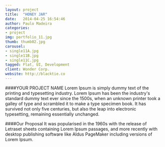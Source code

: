 ```yaml
---
layout: project
title:  "HONEY JAR"
date:   2014-04-25 16:54:46
author: Paulo Madeira
categories:
- project
img: portfolio_11.jpg
thumb: thumb02.jpg
carousel:
- single11A.jpg
- single11B.jpg
- single11C.jpg
tagged: Flat, UI, Development
client: Wonder Corp.
website: http://blacktie.co
---
```

####YOUR PROJECT NAME
Lorem Ipsum is simply dummy text of the printing and typesetting industry. Lorem Ipsum has been the industry's standard dummy text ever since the 1500s, when an unknown printer took a galley of type and scrambled it to make a type specimen book. It has survived not only five centuries, but also the leap into electronic typesetting, remaining essentially unchanged.

####Our Proposal
It was popularised in the 1960s with the release of Letraset sheets containing Lorem Ipsum passages, and more recently with desktop publishing software like Aldus PageMaker including versions of Lorem Ipsum.
